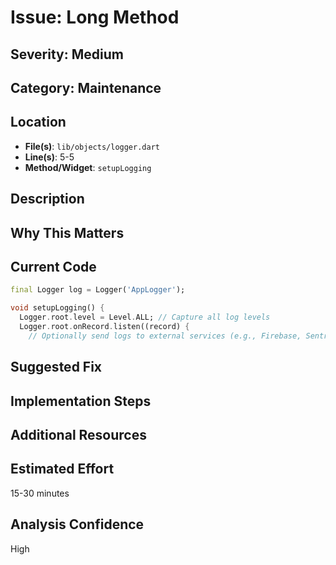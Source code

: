 # Issue: Long Method

## Severity: Medium

## Category: Maintenance

## Location
- **File(s)**: `lib/objects/logger.dart`
- **Line(s)**: 5-5
- **Method/Widget**: `setupLogging`

## Description


## Why This Matters


## Current Code
```dart
final Logger log = Logger('AppLogger');

void setupLogging() {
  Logger.root.level = Level.ALL; // Capture all log levels
  Logger.root.onRecord.listen((record) {
    // Optionally send logs to external services (e.g., Firebase, Sentry)
```

## Suggested Fix


## Implementation Steps


## Additional Resources


## Estimated Effort
15-30 minutes

## Analysis Confidence
High
